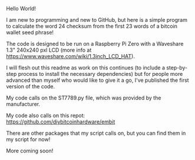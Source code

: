 Hello World!

I am new to programming and new to GitHub, but here is a simple program to calculate the word 24 checksum from the first 23 words of a bitcoin wallet seed phrase! 

The code is designed to be run on a Raspberry Pi Zero with a Waveshare 1.3" 240x240 pxl LCD (more info at https://www.waveshare.com/wiki/1.3inch_LCD_HAT).

I will flesh out this readme as work on this continues (to include a step-by-step process to install the necessary dependencies) but for people more advanced than myself who would like to give it a go, I've published the first version of the code.

My code calls on the ST7789.py file, which was provided by the manufacturer.

My code also calls on this repot: https://github.com/diybitcoinhardware/embit

There are other packages that my script calls on, but you can find them in my script for now!

More coming soon!
